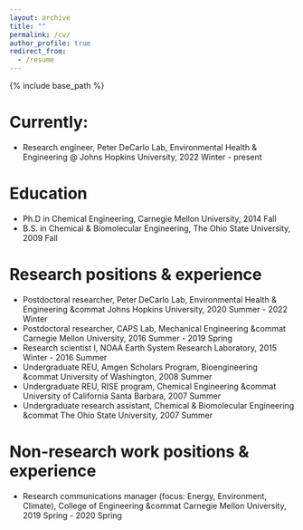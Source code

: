 ```yaml
---
layout: archive
title: ""
permalink: /cv/
author_profile: true
redirect_from:
  - /resume
---
```


{% include base_path %}

Currently: 
====== 
* Research engineer, Peter DeCarlo Lab, Environmental Health &amp; Engineering @ Johns Hopkins University, 2022 Winter - present

Education 
====== 
* Ph.D in Chemical Engineering, Carnegie Mellon University, 2014 Fall
* B.S. in Chemical &amp; Biomolecular Engineering, The Ohio State University, 2009 Fall

Research positions &amp; experience 
====== 
<!--* Research engineer, Peter DeCarlo Lab, Environmental Health &amp; Engineering &commat Johns Hopkins University, 2022 Winter - present-->
* Postdoctoral researcher, Peter DeCarlo Lab, Environmental Health &amp; Engineering &commat Johns Hopkins University, 2020 Summer - 2022 Winter
* Postdoctoral researcher, CAPS Lab, Mechanical Engineering &commat Carnegie Mellon University, 2016 Summer - 2019 Spring
* Research scientist I, NOAA Earth System Research Laboratory, 2015 Winter - 2016 Summer
* Undergraduate REU, Amgen Scholars Program, Bioengineering &commat University of Washington, 2008 Summer
* Undergraduate REU, RISE program, Chemical Engineering &commat University of California Santa Barbara, 2007 Summer
* Undergraduate research assistant, Chemical &amp; Biomolecular Engineering &commat The Ohio State University, 2007 Summer

Non-research work positions &amp; experience 
====== 
* Research communications manager (focus: Energy, Environment, Climate), College of Engineering &commat Carnegie Mellon University, 2019 Spring - 2020 Spring

<!-- Skills -->
<!-- ====== -->
<!-- * Skill 1 -->
<!-- * Skill 2 -->
<!--   * Sub-skill 2.1 -->
<!--   * Sub-skill 2.2 -->
<!--   * Sub-skill 2.3 -->
<!-- * Skill 3 -->
<!--  -->
<!-- Publications -->
<!-- ====== -->
<!--   <ul>{% for post in site.publications %} -->
<!--     {% include archive-single-cv.html %} -->
<!--   {% endfor %}</ul> -->
<!--    -->
<!-- Talks -->
<!-- ====== -->
<!--   <ul>{% for post in site.talks %} -->
<!--     {% include archive-single-talk-cv.html %} -->
<!--   {% endfor %}</ul> -->
<!--    -->
<!-- Teaching -->
<!-- ====== -->
<!--   <ul>{% for post in site.teaching %} -->
<!--     {% include archive-single-cv.html %} -->
<!--   {% endfor %}</ul> -->
<!--    -->
<!-- Service and leadership -->
<!-- ====== -->
<!-- * Currently signed in to 43 different slack teams -->
